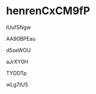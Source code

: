 # henrenCxCM9fP
































lUufSNgw
















AA90BPEau








d5seWOU




aJrXY0H


TYDDTp

wLg7tU5
